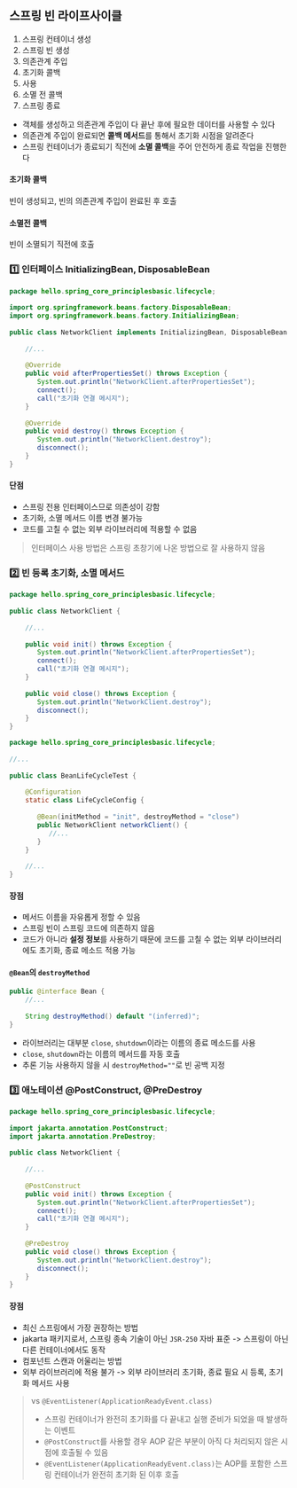 ## 스프링 빈 라이프사이클
1. 스프링 컨테이너 생성
2. 스프링 빈 생성
3. 의존관계 주입
4. 초기화 콜백
5. 사용
6. 소멸 전 콜백
7. 스프링 종료

- 객체를 생성하고 의존관계 주입이 다 끝난 후에 필요한 데이터를 사용할 수 있다
- 의존관계 주입이 완료되면 **콜백 메서드**를 통해서 초기화 시점을 알려준다
- 스프링 컨테이너가 종료되기 직전에 **소멸 콜백**을 주어 안전하게 종료 작업을 진행한다
#### 초기화 콜백
빈이 생성되고, 빈의 의존관계 주입이 완료된 후 호출
#### 소멸전 콜백
빈이 소멸되기 직전에 호출
### 1️⃣ 인터페이스 InitializingBean, DisposableBean
```java
package hello.spring_core_principlesbasic.lifecycle;  
  
import org.springframework.beans.factory.DisposableBean;  
import org.springframework.beans.factory.InitializingBean;  
  
public class NetworkClient implements InitializingBean, DisposableBean {  
  
    //...
  
    @Override  
    public void afterPropertiesSet() throws Exception {  
       System.out.println("NetworkClient.afterPropertiesSet");  
       connect();  
       call("초기화 연결 메시지");  
    }  
  
    @Override  
    public void destroy() throws Exception {  
       System.out.println("NetworkClient.destroy");  
       disconnect();  
    }  
}
```
#### 단점
- 스프링 전용 인터페이스므로 의존성이 강함
- 초기화, 소멸 메서드 이름 변경 불가능
- 코드를 고칠 수 없는 외부 라이브러리에 적용할 수 없음

> 인터페이스 사용 방법은 스프링 초창기에 나온 방법으로 잘 사용하지 않음
### 2️⃣ 빈 등록 초기화, 소멸 메서드
```java
package hello.spring_core_principlesbasic.lifecycle;  
  
public class NetworkClient {  
  
    //...
  
    public void init() throws Exception {  
       System.out.println("NetworkClient.afterPropertiesSet");  
       connect();  
       call("초기화 연결 메시지");  
    }  
  
    public void close() throws Exception {  
       System.out.println("NetworkClient.destroy");  
       disconnect();  
    }  
}
```
```java
package hello.spring_core_principlesbasic.lifecycle;  
  
//...  
  
public class BeanLifeCycleTest {  
  
    @Configuration  
    static class LifeCycleConfig {  
  
       @Bean(initMethod = "init", destroyMethod = "close")  
       public NetworkClient networkClient() {  
          //... 
       }  
    }  
  
    //...
}
```
#### 장점
- 메서드 이름을 자유롭게 정할 수 있음
- 스프링 빈이 스프링 코드에 의존하지 않음
- 코드가 아니라 **설정 정보**를 사용하기 때문에 코드를 고칠 수 없는 외부 라이브러리에도 초기화, 종료 메소드 적용 가능

#### `@Bean`의 `destroyMethod`
```java
public @interface Bean {  
    //...
  
    String destroyMethod() default "(inferred)";  
}
```
- 라이브러리는 대부분 `close`, `shutdown`이라는 이름의 종료 메소드를 사용
- `close`, `shutdown`라는 이름의 메서드를 자동 호출
- 추론 기능 사용하지 않을 시 `destroyMethod=""`로 빈 공백 지정
### 3️⃣ 애노테이션 @PostConstruct, @PreDestroy
```java
package hello.spring_core_principlesbasic.lifecycle;  
  
import jakarta.annotation.PostConstruct;  
import jakarta.annotation.PreDestroy;  
  
public class NetworkClient {  
  
    //...
  
    @PostConstruct  
    public void init() throws Exception {  
       System.out.println("NetworkClient.afterPropertiesSet");  
       connect();  
       call("초기화 연결 메시지");  
    }  
  
    @PreDestroy  
    public void close() throws Exception {  
       System.out.println("NetworkClient.destroy");  
       disconnect();  
    }  
}
```
#### 장점
- 최신 스프링에서 가장 권장하는 방법
- jakarta 패키지로서, 스프링 종속 기술이 아닌 `JSR-250` 자바 표준 -> 스프링이 아닌 다른 컨테이너에서도 동작
- 컴포넌트 스캔과 어울리는 방법
- 외부 라이브러리에 적용 불가 -> 외부 라이브러리 초기화, 종료 필요 시 등록, 초기화 메서드 사용

> vs `@EventListener(ApplicationReadyEvent.class)`
> - 스프링 컨테이너가 완전히 초기화를 다 끝내고 실행 준비가 되었을 때 발생하는 이벤트
> - `@PostConstruct`를 사용할 경우 AOP 같은 부분이 아직 다 처리되지 않은 시점에 호출될 수 있음
> - `@EventListener(ApplicationReadyEvent.class)`는 AOP를 포함한 스프링 컨테이너가 완전히 초기화 된 이후 호출
